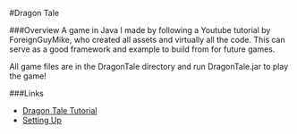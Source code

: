 #Dragon Tale

###Overview
A game in Java I made by following a Youtube tutorial by ForeignGuyMike, who created all assets and virtually all the code.
This can serve as a good framework and example to build from for future games.

All game files are in the DragonTale directory and run DragonTale.jar to play the game!

###Links
* [Dragon Tale Tutorial](https://www.youtube.com/watch?v=9dzhgsVaiSo&index=1&list=PL-2t7SM0vDfcIedoMIghzzgQqZq45jYGv)
* [Setting Up](http://www.kilobolt.com/day-2-setting-up-for-development.html)
